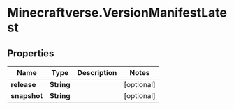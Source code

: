 # Minecraftverse.VersionManifestLatest

## Properties

Name | Type | Description | Notes
------------ | ------------- | ------------- | -------------
**release** | **String** |  | [optional] 
**snapshot** | **String** |  | [optional] 


